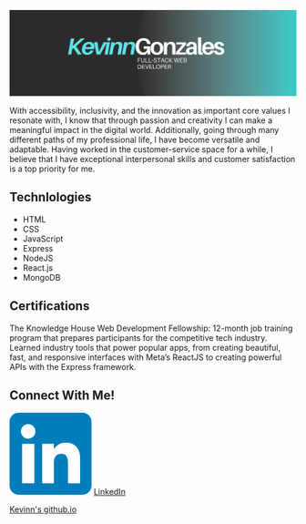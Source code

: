 ![banner](images/kevinngonzales-banner.png)

With accessibility, inclusivity, and the innovation as important core values I resonate with, I know that through passion and creativity I can make a meaningful impact in the digital world. Additionally, going through many different paths of my professional life, I have become versatile and adaptable. Having worked in the customer-service space for a while, I believe that I have exceptional interpersonal skills and customer satisfaction is a top priority for me.

## Technlologies
* HTML
* CSS
* JavaScript
* Express
* NodeJS
* React.js
* MongoDB

## Certifications
The Knowledge House Web Development Fellowship:
12-month job training program that prepares participants for the competitive tech industry. Learned industry tools that power popular apps, from creating beautiful, fast, and responsive interfaces with Meta’s ReactJS to creating powerful APIs with the Express framework.

## Connect With Me!  
![linkedin-icon](images/linkedin-icon.svg)
[LinkedIn](www.linkedin.com/in/kevinngonzales)

[Kevinn's github.io](https://kevinngonzales.github.io/)
